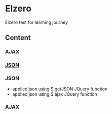 # Elzero
Elzero test for learning journey

## **Content**

### [AJAX](#AJAX)
### [JSON](#JSON)

### JSON
* applied json using $.getJSON JQuery function
* applied json using $.ajax JQuery function

### AJAX


